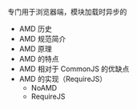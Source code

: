 专门用于浏览器端，模块加载时异步的

- AMD 历史
- AMD 规范简介
- AMD 原理
- AMD 的特点
- AMD 相对于 CommonJS 的优缺点
- AMD 的实现（RequireJS）
  - NoAMD
  - RequireJS
